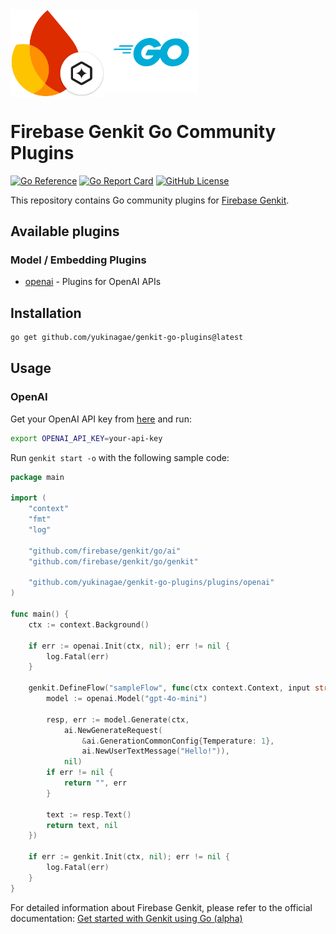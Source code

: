 <div style="display: flex; align-items: flex-start;">
  <img src="./docs/resources/genkit-logo.svg" title="Firebase Genkit" alt="Firebase Genkit Logo" style="width: 150px;">
  <img src="./docs/resources/go-logo.svg" title="Go" alt="Go Logo" style="width: 150px;">
</div>

# Firebase Genkit Go Community Plugins

[![Go Reference](https://pkg.go.dev/badge/github.com/yukinagae/genkit-go-plugins.svg)](https://pkg.go.dev/github.com/yukinagae/genkit-go-plugins)
[![Go Report Card](https://goreportcard.com/badge/github.com/yukinagae/genkit-go-plugins)](https://goreportcard.com/report/github.com/yukinagae/genkit-go-plugins)
[![GitHub License](https://img.shields.io/github/license/yukinagae/genkit-go-plugins)](https://github.com/yukinagae/genkit-go-plugins/blob/main/LICENSE)

This repository contains Go community plugins for [Firebase Genkit](https://github.com/firebase/genkit).

## Available plugins

### Model / Embedding Plugins

- [openai](https://github.com/yukinagae/genkit-go-plugins/openai) - Plugins for OpenAI APIs

## Installation

```bash
go get github.com/yukinagae/genkit-go-plugins@latest
```

## Usage

### OpenAI

Get your OpenAI API key from [here](https://platform.openai.com/account/api-keys) and run:

```bash
export OPENAI_API_KEY=your-api-key
```

Run `genkit start -o` with the following sample code:

```go
package main

import (
	"context"
	"fmt"
	"log"

	"github.com/firebase/genkit/go/ai"
	"github.com/firebase/genkit/go/genkit"

	"github.com/yukinagae/genkit-go-plugins/plugins/openai"
)

func main() {
	ctx := context.Background()

	if err := openai.Init(ctx, nil); err != nil {
		log.Fatal(err)
	}

	genkit.DefineFlow("sampleFlow", func(ctx context.Context, input string) (string, error) {
		model := openai.Model("gpt-4o-mini")

		resp, err := model.Generate(ctx,
			ai.NewGenerateRequest(
				&ai.GenerationCommonConfig{Temperature: 1},
				ai.NewUserTextMessage("Hello!")),
			nil)
		if err != nil {
			return "", err
		}

		text := resp.Text()
		return text, nil
	})

	if err := genkit.Init(ctx, nil); err != nil {
		log.Fatal(err)
	}
}
```

For detailed information about Firebase Genkit, please refer to the official documentation: [Get started with Genkit using Go (alpha) ](https://firebase.google.com/docs/genkit-go/get-started-go)

